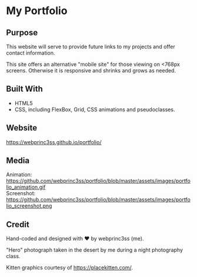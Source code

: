 # My Portfolio

## Purpose
This website will serve to provide future links to my projects and offer contact information.

This site offers an alternative "mobile site" for those viewing on <768px screens.  Otherwise it is responsive and shrinks and grows as needed.

## Built With
* HTML5
* CSS, including FlexBox, Grid, CSS animations and pseudoclasses.

## Website
https://webprinc3ss.github.io/portfolio/

## Media
Animation: https://github.com/webprinc3ss/portfolio/blob/master/assets/images/portfolio_animation.gif<br/>
Screenshot: https://github.com/webprinc3ss/portfolio/blob/master/assets/images/portfolio_screenshot.png

## Credit
Hand-coded and designed with ❤️ by webprinc3ss (me).

"Hero" photograph taken in the desert by me during a night photography class.

Kitten graphics courtesy of https://placekitten.com/.
